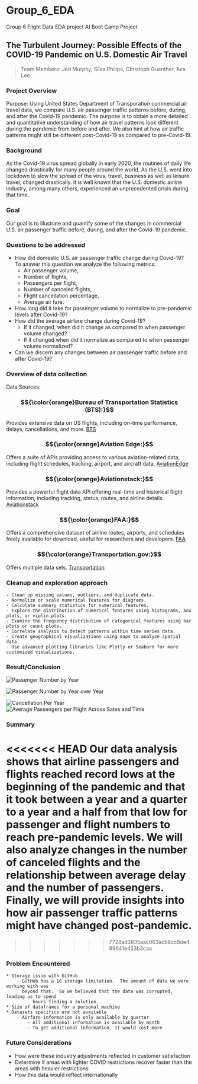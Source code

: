 # Group_6_EDA
Group 6 Flight Data EDA project
AI Boot Camp Project 
## The Turbulent Journey: Possible Effects of the COVID-19 Pandemic on U.S. Domestic Air Travel
> Team Members:
> Jed Murphy, 
> Silas Philips, 
> Christoph Guenther, 
> Ava Lee

  
### Project Overview
Purpose:
Using United States Department of Transporation commercial air travel data, we compare U.S. air passenger traffic patterns before, during, and after the Covid-19 pandemic. The purpose is to obtain a more detailed and quantitative understanding of how air travel patterns look different during the pandemic from before and after. We also hint at how air traffic patterns might still be different post-Covid-19 as compared to pre-Covid-19.

### Background
As the Covid-19 virus spread globally in early 2020, the routines of daily life changed drastically for many people around the world. As the U.S. went into lockdown to slow the spread of the virus, travel, business as well as leisure travel, changed drastically. It is well known that the U.S. domestic airline industry, among many others, experienced an unprecedented crisis during that time.


### Goal
Our goal is to illustrate and quantify some of the changes in commercial U.S. air passenger traffic before, during, and after the Covid-19 pandemic.

### Questions to be addressed
 * How did domestic U.S. air passenger traffic change during Covid-19?  
   To answer this question we analyze the following metrics:
   * Air passenger volume,
   * Number of flights,
   * Passengers per flight,
   * Number of canceled flights,
   * Flight cancellation percentage,
   * Average air fare.
 * How long did it take for passenger volume to normalize to pre-pandemic levels after Covid-19?
 * How did the average airfare change during Covid-19?
   * If it changed, when did it change as compared to when passenger volume changed?
   * If it changed when did it normalize as compared to when passenger volume normalized?
 * Can we discern any changes between air passenger traffic before and after Covid-19?

### Overview of data collection
Data Sources: 
### $${\color{orange}Bureau of Transportation Statistics (BTS):}$$
Provides extensive data on US flights, including on-time performance, delays, cancellations, and more.   [BTS](https://www.bts.gov/topics/airlines-airports-and-aviation)

### $${\color{orange}Aviation Edge:}$$ 
Offers a suite of APIs providing access to various aviation-related data, including flight schedules, tracking, airport, and aircraft data. [AviationEdge](https://aviation-edge.com/)

### $${\color{orange}Aviationstack:}$$
Provides a powerful flight data API offering real-time and historical flight information, including tracking, status, routes, and airline details. [Aviationstack](https://aviationstack.com/)

### $${\color{orange}FAA:}$$
Offers a comprehensive dataset of airline routes, airports, and schedules freely available for download, useful for researchers and developers. [FAA](https://www.faa.gov/)

### $${\color{orange}Transportation.gov:}$$ 
Offers multiple data sets.  [Transportation](https://www.transportation.gov/)

### Cleanup and exploration approach 

	- Clean up missing values, outliers, and duplicate data.
	- Normalize or scale numerical features for diagrams.
	- Calculate summary statistics for numerical features.
	- Explore the distribution of numerical features using histograms, box plots, or violin plots.
	- Examine the frequency distribution of categorical features using bar plots or count plots.
	- Correlate analysis to detect patterns within time series data.
	- Create geographical visualizations using maps to analyze spatial data.
	- Use advanced plotting libraries like Plotly or Seaborn for more customized visualizations.

### Result/Conclusion 

![Passenger Number by Year](./Passenger_Number.png)

![Passenger Number by Year over Year](./year_over_year.png)

![Cancellation Per Year](./cancellation.png)
![Average Passengers per Flight Across Sates and Time](./per_flight.png)

### Summary
<<<<<<< HEAD
Our data analysis shows that airline passengers and flights reached record lows at the beginning of the pandemic and that it took between a year and a quarter to a year and a half from that low for passenger and flight numbers to reach pre-pandemic levels. We will also analyze changes in the number of canceled flights and the relationship between average delay and the number of passengers. Finally, we will provide insights into how air passenger traffic patterns might have changed post-pandemic.
=======

>>>>>>> 7728ad3835aac063ac98cc8de489641e453b3caa

### Problem Encountered

	* Storage issue with GitHub
	  	- GitHub has a 1G storage limitation.  The amount of data we were working with was
    	  beyond that.  So we believed that the data was corrupted, leading us to spend 
	          hours finding a solution
	* Size of dataframes for a personal machine
	* Datasets specifics are not available
	  	- Airfare information is only available by quarter
          	- All additional information is available by month
          	- To get additional information, it would cost more 

### Future Considerations
* How were these industry adjustments reflected in customer satisfaction
* Determine if areas with lighter COVID restrictions recover faster than the areas with heavier restrictions
* How this data would reflect internationally































